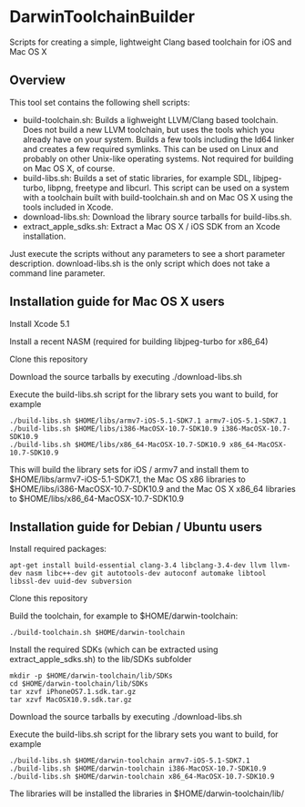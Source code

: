 DarwinToolchainBuilder
======================

Scripts for creating a simple, lightweight Clang based toolchain for iOS and Mac OS X

Overview
--------
This tool set contains the following shell scripts:
* build-toolchain.sh: Builds a lighweight LLVM/Clang based toolchain. Does not build a new LLVM toolchain, but uses the tools which you already have on your system. Builds a few tools including the ld64 linker and creates a few required symlinks. This can be used on Linux and probably on other Unix-like operating systems. Not required for building on Mac OS X, of course.
* build-libs.sh: Builds a set of static libraries, for example SDL, libjpeg-turbo, libpng, freetype and libcurl. This script can be used on a system with a toolchain built with build-toolchain.sh and on Mac OS X using the tools included in Xcode.
* download-libs.sh: Download the library source tarballs for build-libs.sh.
* extract_apple_sdks.sh: Extract a Mac OS X / iOS SDK from an Xcode installation.

Just execute the scripts without any parameters to see a short parameter description. download-libs.sh is the only script which does not take a command line parameter.

Installation guide for Mac OS X users
-------------------------------------
Install Xcode 5.1

Install a recent NASM (required for building libjpeg-turbo for x86_64)

Clone this repository

Download the source tarballs by executing ./download-libs.sh

Execute the build-libs.sh script for the library sets you want to build, for example

    ./build-libs.sh $HOME/libs/armv7-iOS-5.1-SDK7.1 armv7-iOS-5.1-SDK7.1
    ./build-libs.sh $HOME/libs/i386-MacOSX-10.7-SDK10.9 i386-MacOSX-10.7-SDK10.9
    ./build-libs.sh $HOME/libs/x86_64-MacOSX-10.7-SDK10.9 x86_64-MacOSX-10.7-SDK10.9

This will build the library sets for iOS / armv7 and install them to $HOME/libs/armv7-iOS-5.1-SDK7.1, the Mac OS x86 libraries to $HOME/libs/i386-MacOSX-10.7-SDK10.9 and the Mac OS X x86_64 libraries to $HOME/libs/x86_64-MacOSX-10.7-SDK10.9

Installation guide for Debian / Ubuntu users
--------------------------------------------
Install required packages:

    apt-get install build-essential clang-3.4 libclang-3.4-dev llvm llvm-dev nasm libc++-dev git autotools-dev autoconf automake libtool libssl-dev uuid-dev subversion

Clone this repository

Build the toolchain, for example to $HOME/darwin-toolchain:

    ./build-toolchain.sh $HOME/darwin-toolchain

Install the required SDKs (which can be extracted using extract_apple_sdks.sh) to the lib/SDKs subfolder

    mkdir -p $HOME/darwin-toolchain/lib/SDKs
    cd $HOME/darwin-toolchain/lib/SDKs
    tar xzvf iPhoneOS7.1.sdk.tar.gz
    tar xzvf MacOSX10.9.sdk.tar.gz

Download the source tarballs by executing ./download-libs.sh

Execute the build-libs.sh script for the library sets you want to build, for example

    ./build-libs.sh $HOME/darwin-toolchain armv7-iOS-5.1-SDK7.1
    ./build-libs.sh $HOME/darwin-toolchain i386-MacOSX-10.7-SDK10.9
    ./build-libs.sh $HOME/darwin-toolchain x86_64-MacOSX-10.7-SDK10.9

The libraries will be installed the libraries in $HOME/darwin-toolchain/lib/<target descriptors>


